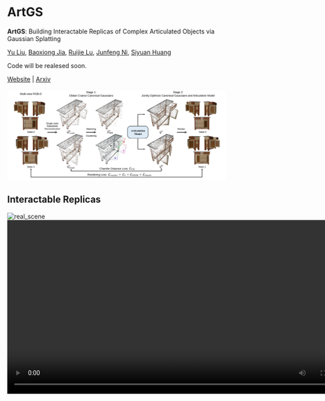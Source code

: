 # ArtGS

**ArtGS**: Building Interactable Replicas of Complex Articulated Objects via Gaussian Splatting

[Yu Liu](https://yuliu-ly.github.io), [Baoxiong Jia](https://buzz-beater.github.io), [Ruijie Lu](https://github.com/Jason-aplp), [Junfeng Ni](https://dali-jack.github.io/Junfeng-Ni), [Siyuan Huang](https://siyuanhuang.com)

Code will be realesed soon.

[Website](https://articulate-gs.github.io/) | [Arxiv]() 

![overview](assets/images/method.png)

## Interactable Replicas
![real_scene](assets/images/real_scene.png)
<video width="800" controls>
  <source src="assets/videos/isaac.mp4" type="video/mp4">
</video>

